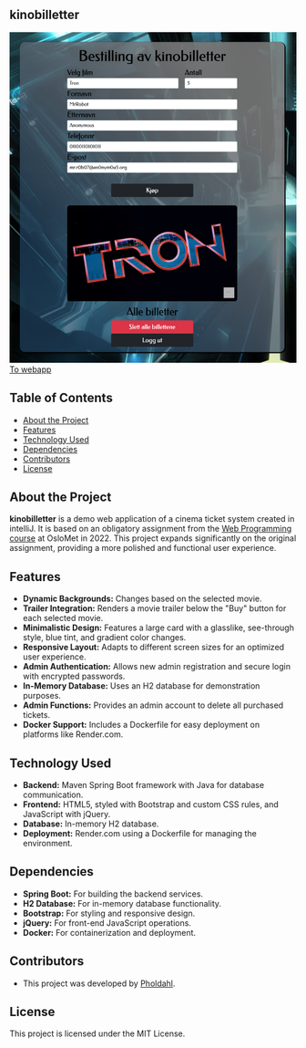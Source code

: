 ## kinobilletter

![Project Logo](img/kinobilletter_0001.png)</br>
[To webapp](https://kinobilletter.onrender.com/)

## Table of Contents

- [About the Project](#about-the-project)
- [Features](#features)
- [Technology Used](#technology-used)
- [Dependencies](#dependencies)
- [Contributors](#contributors)
- [License](#license)

## About the Project

**kinobilletter** is a demo web application of a cinema ticket system created in intelliJ. It is based on an obligatory assignment from the [Web Programming course](https://student.oslomet.no/studier/-/studieinfo/emne/DATA1700/2022/H%C3%98ST) at OsloMet in 2022. This project expands significantly on the original assignment, providing a more polished and functional user experience.

## Features

- **Dynamic Backgrounds:** Changes based on the selected movie.
- **Trailer Integration:** Renders a movie trailer below the "Buy" button for each selected movie.
- **Minimalistic Design:** Features a large card with a glasslike, see-through style, blue tint, and gradient color changes.
- **Responsive Layout:** Adapts to different screen sizes for an optimized user experience.
- **Admin Authentication:** Allows new admin registration and secure login with encrypted passwords.
- **In-Memory Database:** Uses an H2 database for demonstration purposes.
- **Admin Functions:** Provides an admin account to delete all purchased tickets.
- **Docker Support:** Includes a Dockerfile for easy deployment on platforms like Render.com.

## Technology Used

- **Backend:** Maven Spring Boot framework with Java for database communication.
- **Frontend:** HTML5, styled with Bootstrap and custom CSS rules, and JavaScript with jQuery.
- **Database:** In-memory H2 database.
- **Deployment:** Render.com using a Dockerfile for managing the environment.

## Dependencies

- **Spring Boot:** For building the backend services.
- **H2 Database:** For in-memory database functionality.
- **Bootstrap:** For styling and responsive design.
- **jQuery:** For front-end JavaScript operations.
- **Docker:** For containerization and deployment.

## Contributors

- This project was developed by [Pholdahl](https://github.com/pholdahl).

## License

This project is licensed under the MIT License.